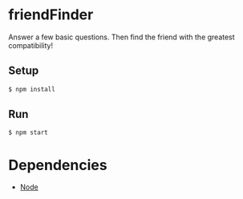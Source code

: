 # friendFinder
Answer a few basic questions.
Then find the friend with the greatest compatibility!

## Setup 

```bash
$ npm install
```

## Run

```bash
$ npm start
```

# Dependencies

* [Node](https://nodejs.org/en/)